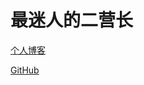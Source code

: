 # 最迷人的二营长 

[个人博客](https://blog.csdn.net/m0_37965018)  

[GitHub](https://github.com/Corefo/ "github")